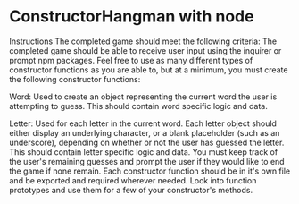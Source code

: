 # ConstructorHangman with node 


Instructions The completed game should meet the following criteria: The completed game should be able to receive user input using the inquirer or prompt npm packages. Feel free to use as many different types of constructor functions as you are able to, but at a minimum, you must create the following constructor functions:

Word: Used to create an object representing the current word the user is attempting to guess. This should contain word specific logic and data.

Letter: Used for each letter in the current word. Each letter object should either display an underlying character, or a blank placeholder (such as an underscore), depending on whether or not the user has guessed the letter. This should contain letter specific logic and data. You must keep track of the user's remaining guesses and prompt the user if they would like to end the game if none remain. Each constructor function should be in it's own file and be exported and required wherever needed. Look into function prototypes and use them for a few of your constructor's methods.

